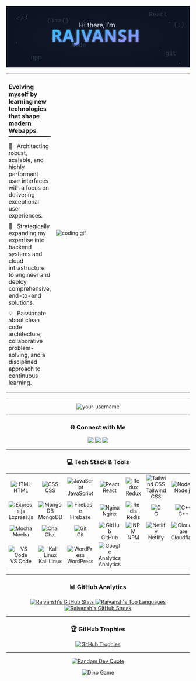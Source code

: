 <div align="center">
  <img src="header.svg" alt="Rajvansh - Developer Profile Header"/>
</div>

<table width="100%">
  <tr>
    <td valign="top">
      <div align="left">
        <h3 style="border-bottom: 2px solid #30363d; padding-bottom: 5px;">
          Evolving myself by learning new technologies that shape modern Webapps.
        </h3>
        <ul style="list-style-type: none; padding-left: 0;">
          <li style="font-size: 1.1em; margin-bottom: 10px;">
            🚀 &nbsp; Architecting robust, scalable, and highly performant user interfaces with a focus on delivering exceptional user experiences.
          </li>
          <li style="font-size: 1.1em; margin-bottom: 10px;">
            🌱 &nbsp; Strategically expanding my expertise into backend systems and cloud infrastructure to engineer and deploy comprehensive, end-to-end solutions.
          </li>
          <li style="font-size: 1.1em; margin-bottom: 10px;">
            💡 &nbsp; Passionate about clean code architecture, collaborative problem-solving, and a disciplined approach to continuous learning.
          </li>
        </ul>
      </div>
    </td>
    <td width="500" valign="center">
      <img alt="coding gif" src="https://www.wingstechsolutions.com/wp-content/uploads/2022/03/full-stack-development.gif">
    </td>
  </tr>
</table>

---
<p align="center"> <img src="https://komarev.com/ghpvc/?username=your-username&label=Profile%20views&color=0e75b6&style=flat" alt="your-username" /> </p>

---

<h3 align="center">🌐 Connect with Me</h3>
<p align="center">
  <a href="https://www.linkedin.com/in/rajvansh-25abcdee/"><img src="https://img.shields.io/badge/LinkedIn-%230077B5.svg?style=for-the-badge&logo=linkedin&logoColor=white" /></a>
  <a href="https://wa.me/917426810155"><img src="https://img.shields.io/badge/WhatsApp-25D366?style=for-the-badge&logo=whatsapp&logoColor=white" /></a>
  <a href="mailto:rajvansh2525@gmail.com"><img src="https://img.shields.io/badge/Email-D14836?style=for-the-badge&logo=gmail&logoColor=white" /></a>
</p>

---

<h3 align="center">💻 Tech Stack & Tools</h3>
<table align="center">
  <tr>
    <td align="center" width="120">
      <img src="https://skillicons.dev/icons?i=html" width="48" height="48" alt="HTML" />
      <br>HTML
    </td>
    <td align="center" width="120">
      <img src="https://skillicons.dev/icons?i=css" width="48" height="48" alt="CSS" />
      <br>CSS
    </td>
    <td align="center" width="120">
      <img src="https://skillicons.dev/icons?i=js" width="48" height="48" alt="JavaScript" />
      <br>JavaScript
    </td>
    <td align="center" width="120">
      <img src="https://skillicons.dev/icons?i=react" width="48" height="48" alt="React" />
      <br>React
    </td>
    <td align="center" width="120">
      <img src="https://skillicons.dev/icons?i=redux" width="48" height="48" alt="Redux" />
      <br>Redux
    </td>
    <td align="center" width="120">
      <img src="https://skillicons.dev/icons?i=tailwind" width="48" height="48" alt="Tailwind CSS" />
      <br>Tailwind CSS
    </td>
    <td align="center" width="120">
      <img src="https://skillicons.dev/icons?i=nodejs" width="48" height="48" alt="Node.js" />
      <br>Node.js
    </td>
  </tr>
  <tr>
    <td align="center" width="120">
      <img src="https://skillicons.dev/icons?i=express" width="48" height="48" alt="Express.js" />
      <br>Express.js
    </td>
    <td align="center" width="120">
      <img src="https://skillicons.dev/icons?i=mongodb" width="48" height="48" alt="MongoDB" />
      <br>MongoDB
    </td>
    <td align="center" width="120">
      <img src="https://skillicons.dev/icons?i=firebase" width="48" height="48" alt="Firebase" />
      <br>Firebase
    </td>
    <td align="center" width="120">
      <img src="https://skillicons.dev/icons?i=nginx" width="48" height="48" alt="Nginx" />
      <br>Nginx
    </td>
    <td align="center" width="120">
      <img src="https://skillicons.dev/icons?i=redis" width="48" height="48" alt="Redis" />
      <br>Redis
    </td>
    <td align="center" width="120">
      <img src="https://skillicons.dev/icons?i=c" width="48" height="48" alt="C" />
      <br>C
    </td>
    <td align="center" width="120">
      <img src="https://skillicons.dev/icons?i=cpp" width="48" height="48" alt="C++" />
      <br>C++
    </td>
  </tr>
  <tr>
    <td align="center" width="120">
  <img src="https://cdn.jsdelivr.net/gh/devicons/devicon/icons/mocha/mocha-plain.svg" width="48" height="48" alt="Mocha" />
  <br>Mocha
</td>
    <td align="center" width="120">
  <img src="https://img.shields.io/badge/chai-%23A30701.svg?style=for-the-badge&logo=chai&logoColor=white" alt="Chai" />
  <br>Chai
</td>
    <td align="center" width="120">
      <img src="https://skillicons.dev/icons?i=git" width="48" height="48" alt="Git" />
      <br>Git
    </td>
    <td align="center" width="120">
      <img src="https://skillicons.dev/icons?i=github" width="48" height="48" alt="GitHub" />
      <br>GitHub
    </td>
    <td align="center" width="120">
      <img src="https://skillicons.dev/icons?i=npm" width="48" height="48" alt="NPM" />
      <br>NPM
    </td>
    <td align="center" width="120">
      <img src="https://skillicons.dev/icons?i=netlify" width="48" height="48" alt="Netlify" />
      <br>Netlify
    </td>
    <td align="center" width="120">
      <img src="https://skillicons.dev/icons?i=cloudflare" width="48" height="48" alt="Cloudflare" />
      <br>Cloudflare
    </td>
  </tr>
    <tr>
    <td align="center" width="120">
      <img src="https://skillicons.dev/icons?i=vscode" width="48" height="48" alt="VS Code" />
      <br>VS Code
    </td>
    <td align="center" width="120">
      <img src="https://skillicons.dev/icons?i=linux" width="48" height="48" alt="Kali Linux" />
      <br>Kali Linux
    </td>
    <td align="center" width="120">
      <img src="https://skillicons.dev/icons?i=wordpress" width="48" height="48" alt="WordPress" />
      <br>WordPress
    </td>
    <td align="center" width="120">
      <img src="https://img.shields.io/badge/Google%20Analytics-E37400?style=for-the-badge&logo=googleanalytics&logoColor=white&label=" alt="Google Analytics" />
      <br>Analytics
    </td>
  </tr>
</table>

---

<h3 align="center">📊 GitHub Analytics</h3>
<p align="center">
  <a href="https://github.com/Rajvansh-1">
    <img src="https://github-readme-stats.vercel.app/api?username=Rajvansh-1&show_icons=true&count_private=true&theme=tokyonight&hide_border=true" alt="Rajvansh's GitHub Stats" width="49%"/>
  </a>
  <a href="https://github.com/Rajvansh-1">
    <img src="https://github-readme-stats.vercel.app/api/top-langs/?username=Rajvansh-1&layout=compact&theme=tokyonight&hide_border=true" alt="Rajvansh's Top Languages" width="49%"/>
  </a>
  <br>
  <a href="https://github.com/Rajvansh-1">
    <img src="https://github-readme-streak-stats.herokuapp.com/?user=Rajvansh-1&theme=tokyonight&hide_border=true" alt="Rajvansh's GitHub Streak"/>
  </a>
</p>

---

<h3 align="center">🏆 GitHub Trophies</h3>
<p align="center">
  <a href="https://github.com/ryo-ma/github-profile-trophy">
    <img src="https://github-profile-trophy.vercel.app/?username=Rajvansh-1&theme=tokyonight&row=1&margin-w=40" alt="GitHub Trophies"/>
  </a>
</p>

---

<p align="center">
  <a href="https://github.com/anuraghazra/github-readme-stats">
    <img src="https://quotes-github-readme.vercel.app/api?type=horizontal&theme=tokyonight" alt="Random Dev Quote"/>
  </a>
</p>

<div align="center">
  <img src="https://raw.githubusercontent.com/saadeghi/saadeghi/master/dino.gif" alt="Dino Game"/>
</div>
